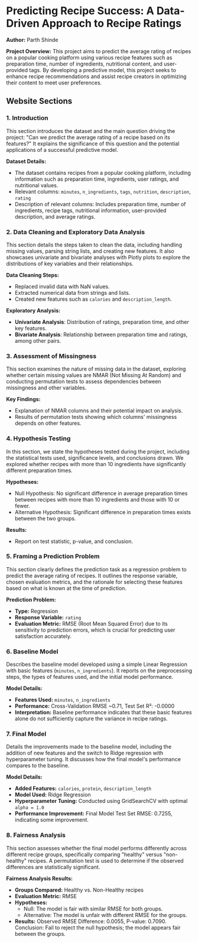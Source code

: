# Predicting Recipe Success: A Data-Driven Approach to Recipe Ratings

**Author:** Parth Shinde

**Project Overview:**
This project aims to predict the average rating of recipes on a popular cooking platform using various recipe features such as preparation time, number of ingredients, nutritional content, and user-provided tags. By developing a predictive model, this project seeks to enhance recipe recommendations and assist recipe creators in optimizing their content to meet user preferences.

## Website Sections

### 1. Introduction
This section introduces the dataset and the main question driving the project: "Can we predict the average rating of a recipe based on its features?" It explains the significance of this question and the potential applications of a successful predictive model.

**Dataset Details:**
- The dataset contains recipes from a popular cooking platform, including information such as preparation time, ingredients, user ratings, and nutritional values.
- Relevant columns: `minutes`, `n_ingredients`, `tags`, `nutrition`, `description`, `rating`
- Description of relevant columns: Includes preparation time, number of ingredients, recipe tags, nutritional information, user-provided description, and average ratings.

### 2. Data Cleaning and Exploratory Data Analysis
This section details the steps taken to clean the data, including handling missing values, parsing string lists, and creating new features. It also showcases univariate and bivariate analyses with Plotly plots to explore the distributions of key variables and their relationships.

**Data Cleaning Steps:**
- Replaced invalid data with NaN values.
- Extracted numerical data from strings and lists.
- Created new features such as `calories` and `description_length`.

**Exploratory Analysis:**
- **Univariate Analysis**: Distribution of ratings, preparation time, and other key features.
- **Bivariate Analysis**: Relationship between preparation time and ratings, among other pairs.

### 3. Assessment of Missingness
This section examines the nature of missing data in the dataset, exploring whether certain missing values are NMAR (Not Missing At Random) and conducting permutation tests to assess dependencies between missingness and other variables.

**Key Findings:**
- Explanation of NMAR columns and their potential impact on analysis.
- Results of permutation tests showing which columns' missingness depends on other features.

### 4. Hypothesis Testing
In this section, we state the hypotheses tested during the project, including the statistical tests used, significance levels, and conclusions drawn. We explored whether recipes with more than 10 ingredients have significantly different preparation times.

**Hypotheses:**
- Null Hypothesis: No significant difference in average preparation times between recipes with more than 10 ingredients and those with 10 or fewer.
- Alternative Hypothesis: Significant difference in preparation times exists between the two groups.

**Results:**
- Report on test statistic, p-value, and conclusion.

### 5. Framing a Prediction Problem
This section clearly defines the prediction task as a regression problem to predict the average rating of recipes. It outlines the response variable, chosen evaluation metrics, and the rationale for selecting these features based on what is known at the time of prediction.

**Prediction Problem:**
- **Type:** Regression
- **Response Variable:** `rating`
- **Evaluation Metric:** RMSE (Root Mean Squared Error) due to its sensitivity to prediction errors, which is crucial for predicting user satisfaction accurately.

### 6. Baseline Model
Describes the baseline model developed using a simple Linear Regression with basic features (`minutes`, `n_ingredients`). It reports on the preprocessing steps, the types of features used, and the initial model performance.

**Model Details:**
- **Features Used:** `minutes`, `n_ingredients`
- **Performance:** Cross-Validation RMSE ~0.71, Test Set R²: -0.0000
- **Interpretation:** Baseline performance indicates that these basic features alone do not sufficiently capture the variance in recipe ratings.

### 7. Final Model
Details the improvements made to the baseline model, including the addition of new features and the switch to Ridge regression with hyperparameter tuning. It discusses how the final model's performance compares to the baseline.

**Model Details:**
- **Added Features:** `calories`, `protein`, `description_length`
- **Model Used:** Ridge Regression
- **Hyperparameter Tuning:** Conducted using GridSearchCV with optimal `alpha = 1.0`
- **Performance Improvement:** Final Model Test Set RMSE: 0.7255, indicating some improvement.

### 8. Fairness Analysis
This section assesses whether the final model performs differently across different recipe groups, specifically comparing "healthy" versus "non-healthy" recipes. A permutation test is used to determine if the observed differences are statistically significant.

**Fairness Analysis Results:**
- **Groups Compared:** Healthy vs. Non-Healthy recipes
- **Evaluation Metric:** RMSE
- **Hypotheses:**
  - Null: The model is fair with similar RMSE for both groups.
  - Alternative: The model is unfair with different RMSE for the groups.
- **Results:** Observed RMSE Difference: 0.0055, P-value: 0.7090. Conclusion: Fail to reject the null hypothesis; the model appears fair between the groups.

